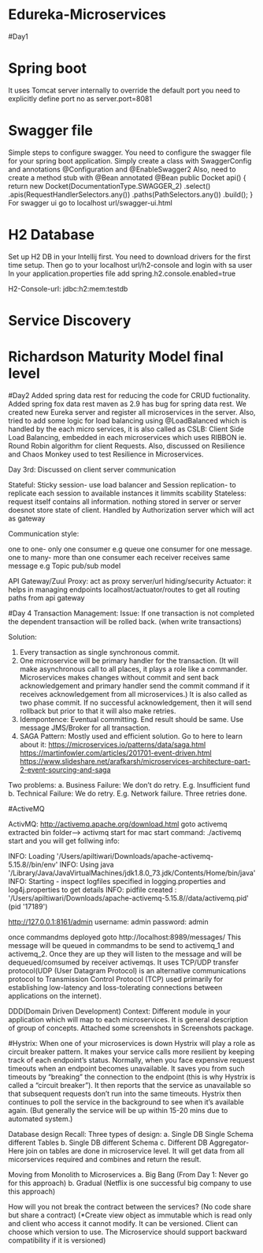 # Edureka-Microservices
#Day1
# Spring boot
It uses Tomcat server internally to override the default port you need to explicitly define port no as 
server.port=8081
# Swagger file 
Simple steps to configure swagger.
You need to configure the swagger file for your spring boot application. Simply create a class with SwaggerConfig and annotations @Configuration and @EnableSwagger2
Also, need to create a method stub with @Bean annotated 
    @Bean
    public Docket api() {
        return new Docket(DocumentationType.SWAGGER_2)
                .select()
                .apis(RequestHandlerSelectors.any())
                .paths(PathSelectors.any())
                .build();
    }
For swagger ui go to localhost url/swagger-ui.html
# H2 Database
Set up H2 DB in your Intellij first. You need to download drivers for the first time setup. 
Then go to your localhost url/h2-console and login with sa user
In your application.properties file add
spring.h2.console.enabled=true

H2-Console-url: jdbc:h2:mem:testdb

# Service Discovery
# Richardson Maturity Model final level
#Day2
Added spring data rest  for reducing the code for CRUD fuctionality.
Added spring fox data rest maven as 2.9 has bug for spring data rest.
We created new Eureka server and register all microservices in the
server. Also, tried to add some logic for load balancing using
@LoadBalanced which is handled by the each micro services, it is also
called as CSLB: Client Side Load Balancing, embedded in each
microservices which uses RIBBON ie. Round Robin algorithm for client
Requests. Also, discussed on Resilience and Chaos Monkey used to test
Resilience in Microservices.

Day 3rd: Discussed on client server communication

Stateful: Sticky session- use load balancer and Session replication- to replicate each session to available instances
it limmits scability
Stateless: request itself contains all information. nothing stored in server or server doesnot store state of client. Handled by Authorization server which will act as gateway


Communication style:

one to one- only one consumer e.g queue one consumer for one message.
one to many- more than one consumer each receiver receives same message e.g Topic pub/sub model


API Gateway/Zuul Proxy: act as proxy server/url hiding/security
Actuator: it helps in managing endpoints localhost/actuator/routes to get all routing paths from api gateway


#Day 4
Transaction Management:
Issue: If one transaction is not completed the dependent transaction will be rolled back. (when write transactions)

Solution:
1.	Every transaction as single synchronous commit. 
2.	One microservice will be primary handler for the transaction. (It will make asynchronous call to all places, it plays a role like a commander. Microservices makes changes without commit and sent back acknowledgement and primary handler send the commit command if it receives acknowledgement from all microservices.) It is also called as two phase commit. If no successful acknowledgement, then it will send rollback but prior to that it will also make retries.
3.	Idempontence: Eventual committing. End result should be same. Use message JMS/Broker for all transaction. 
4.	SAGA Pattern: Mostly used and efficient solution. 
Go to here to learn about it:
https://microservices.io/patterns/data/saga.html
https://martinfowler.com/articles/201701-event-driven.html
https://www.slideshare.net/arafkarsh/microservices-architecture-part-2-event-sourcing-and-saga

Two problems:
a.	Business Failure: We don’t do retry. E.g. Insufficient fund
b.	Technical Failure: We do retry. E.g. Network failure. Three retries done.

#ActiveMQ


ActivMQ:
http://activemq.apache.org/download.html
goto activemq extracted bin folder--> activmq start
for mac start command: ./activemq start and you will get follwing info:

INFO: Loading '/Users/apiltiwari/Downloads/apache-activemq-5.15.8//bin/env'
INFO: Using java '/Library/Java/JavaVirtualMachines/jdk1.8.0_73.jdk/Contents/Home/bin/java'
INFO: Starting - inspect logfiles specified in logging.properties and log4j.properties to get details
INFO: pidfile created : '/Users/apiltiwari/Downloads/apache-activemq-5.15.8//data/activemq.pid' (pid '17189')


http://127.0.0.1:8161/admin
username: admin
password: admin

once commandms deployed goto http://localhost:8989/messages/<your message here> This message will be queued in commandms to be send to activemq_1 and activemq_2. Once they are  up they will listen to the message and will be dequeued/comsumed by receiver activemqs. It uses TCP/UDP transfer protocol(UDP (User Datagram Protocol) is an alternative communications protocol to Transmission Control Protocol (TCP) used primarily for establishing low-latency and loss-tolerating connections between applications on the internet).

DDD(Domain Driven Development)
Context: Different module in your application which will map to each microservices. It is general description of group of concepts. 
Attached some screenshots in Screenshots package. 

#Hystrix: When one of your microservices is down Hystrix will play a role as circuit breaker pattern. It makes your service calls more resilient by keeping track of each endpoint’s status. Normally, when you face expensive request timeouts when an endpoint becomes unavailable. It saves you from such timeouts by “breaking” the connection to the endpoint (this is why Hystrix is called a “circuit breaker”). It then reports that the service as unavailable so that subsequent requests don’t run into the same timeouts. Hystrix then continues to poll the service in the background to see when it’s available again. (But generally the service will be up within 15-20 mins due to automated system.)


Database design Recall:
Three types of design:
a.	Single DB Single Schema different Tables
b.	Single DB different Schema
c.	Different DB 
Aggregator- Here join on tables are done in microservice level. It will get data from all micorservices required and combines and return the result. 

Moving from Monolith to Microservices
a.	Big Bang (From Day 1: Never go for this approach)
b.	Gradual (Netflix is one successful big company to use this approach)

How will you not break the contract between the services?
(No code share but share a contract)
(*Create view object as immutable which is read only and client who access it cannot modify. It can be versioned. Client can choose which version to use. The Microservice should support backward compatibility if it is versioned)

